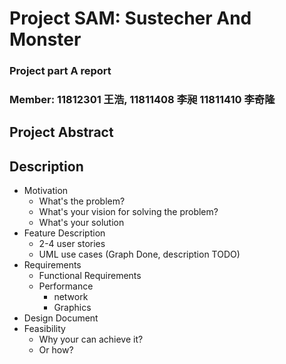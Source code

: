 # Project SAM: Sustecher And Monster
### Project part A report
### Member: 11812301 王浩, 11811408 李昶 11811410 李奇隆
## **Project Abstract**
## **Description**
* Motivation
  * What's the problem?
  * What's your vision for solving the problem?
  * What's your solution
* Feature Description 
  * 2-4 user stories
  * UML use cases (Graph Done, description TODO)
* Requirements
  * Functional Requirements
  * Performance
    * network
    * Graphics
* Design Document
* Feasibility
  * Why your can achieve it?
  * Or how?


